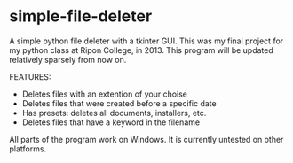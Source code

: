 simple-file-deleter
===================

A simple python file deleter with a tkinter GUI. This was my final project for my python class at Ripon College, in 2013. 
This program will be updated relatively sparsely from now on.

FEATURES:
- Deletes files with an extention of your choise
- Deletes files that were created before a specific date
- Has presets: deletes all documents, installers, etc.
- Deletes files that have a keyword in the filename

All parts of the program work on Windows. It is currently untested on other platforms.
